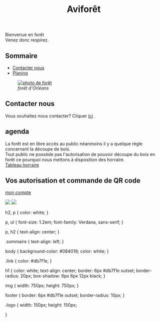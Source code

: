 <!DOCTYPE html>
<html>
	<head>
		<meta charset="utf-8" />
		<link rel="stylesheet" href="style.css" />
		<link rel="icon" type="image/png" href="logo.png" />
		<title>Aviforêt</title>
	</head>
	<body>
		<header>
		<h1> Aviforêt </h1>
		</header>
		<p> Bienvenue en forêt <br/> Venez donc respirez.<p/> 
		<h2 class="sommaire"> Sommaire </h2>
		<ul>
		<li> <a class="link" href="#Contacte"> Contacter nous </a> </li>
		<li> <a class="link"href="#planing"> Planing </a> </li>
		</ul>
		<figure>
			<a href="forêt-image.jpg"><image class="grosse image" src="forêt-image-mini.jpg" alt="photo de forêt" /> </a>
			<figcaption> <em>forêt d'Orléans</em> </figcaption>
		</figure>
		<h2 id="Contacte"> Contacter nous</h2> 
		<p>	Vous souhaitez nous contacter? 
		Cliquer <a class="link" href="page2.html" title="cliqué pour nous contacter">ici</a> .</p>
		<h2 id="planing"> agenda </h2>	
		<p> 
			La forêt est en libre accès au public néanmoins il y a quelque règle concernant la découpe de bois.<br/>
			Tout public ne possède pas l'autorisation de pouvoir découpe du bois en forêt ce pourquoi nous mettons à disposition des horraire.
			<br/> <a class="link" href="test2.html" title="réserver vos horraires">Tableau horraire </a>
		</p>
		<h2 id="autorisation"> Vos autorisation et commande de QR code </h2>
		<p> <a class="link" href="commande.html"title="ici vous trouverez vos identifiant" >mon compte </a> </p>
		<footer>
			<img class="logo" src="logo.png" />
			<img class="logo" src="Republique-francaise-logo.png" />
		</footer>
	</body>
</html >

<css> 
	
h2, p
{
	color: white;
}

p, ul
{
	font-size: 1.2em;
	font-family: Verdana, sans-serif;
}

p, h2
{
	text-align: center;
}

.sommaire
{
	text-align: left;
}
 
 body
 {
	background-color: #084018;
	color: white;
 }
  
.link 
{
	color: #db7f1e; 
}

h1
{
	color: white;
	text-align: center;
	border: 6px #db7f1e outset;
	border-radius: 20px;
	box-shadow: 6px 6px 12px black;
}

img
{
	width: 750px;
	height: 750px;
}

footer
{
	border: 6px #db7f1e outset;
	border-radius: 10px;
}

.logo
{
	width: 150px;
	height: 150px;
	
}

</css>
